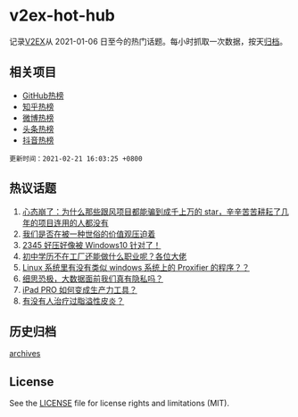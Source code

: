 # v2ex-hot-hub

 记录[V2EX](https://www.v2ex.com/)从 2021-01-06 日至今的热门话题。每小时抓取一次数据，按天[归档](archives)。
 
 ## 相关项目

- [GitHub热榜](https://github.com/snaildev/github-hot-hub)
- [知乎热榜](https://github.com/snaildev/zhihu-hot-hub)
- [微博热榜](https://github.com/snaildev/weibo-hot-hub)
- [头条热榜](https://github.com/snaildev/toutiao-hot-hub)
- [抖音热榜](https://github.com/snaildev/douyin-hot-hub)


 `更新时间：2021-02-21 16:03:25 +0800`

## 热议话题

1. [心态崩了：为什么那些跟风项目都能骗到成千上万的 star，辛辛苦苦耕耘了几年的项目连用的人都没有](https://www.v2ex.com/t/754710)
1. [我们是否在被一种世俗的价值观压迫着](https://www.v2ex.com/t/754690)
1. [2345 好压好像被 Windows10 针对了！](https://www.v2ex.com/t/754794)
1. [初中学历不在工厂还能做什么职业呢？各位大佬](https://www.v2ex.com/t/754692)
1. [Linux 系统里有没有类似 windows 系统上的 Proxifier 的程序？？](https://www.v2ex.com/t/754761)
1. [细思恐极，大数据面前我们真有隐私吗？](https://www.v2ex.com/t/754778)
1. [iPad PRO 如何变成生产力工具？](https://www.v2ex.com/t/754712)
1. [有没有人治疗过脂溢性皮炎？](https://www.v2ex.com/t/754729)

## 历史归档

[archives](archives)

## License

See the [LICENSE](LICENSE) file for license rights and limitations (MIT).
